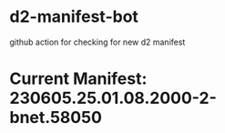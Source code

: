 # d2-manifest-bot
github action for checking for new d2 manifest

# Current Manifest: 230605.25.01.08.2000-2-bnet.58050